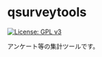 # qsurveytools

[![License: GPL v3](https://img.shields.io/badge/License-GPL%20v3-blue.svg)](https://www.gnu.org/licenses/gpl-3.0)

アンケート等の集計ツールです。

